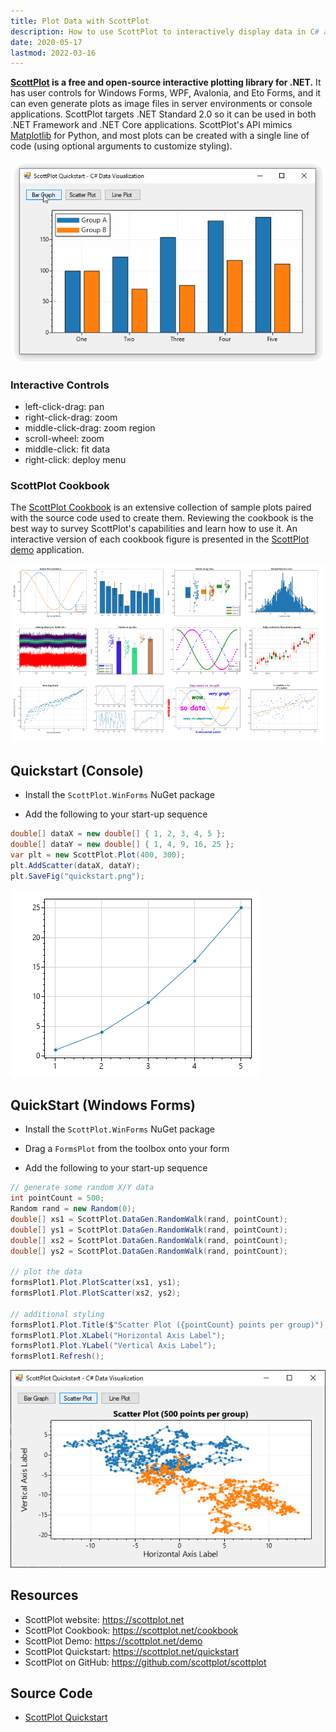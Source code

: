 ```yaml
---
title: Plot Data with ScottPlot
description: How to use ScottPlot to interactively display data in C# applications
date: 2020-05-17
lastmod: 2022-03-16
---
```


**[ScottPlot](https://scottplot.net) is a free and open-source interactive plotting library for .NET.** It has user controls for Windows Forms, WPF, Avalonia, and Eto Forms, and it can even generate plots as image files in server environments or console applications. ScottPlot targets .NET Standard 2.0 so it can be used in both .NET Framework and .NET Core applications. ScottPlot's API mimics [Matplotlib](https://matplotlib.org/) for Python, and most plots can be created with a single line of code (using optional arguments to customize styling).

<img src="scottplot-quickstart.gif" class="d-block mx-auto my-4">

### Interactive Controls
* left-click-drag: pan
* right-click-drag: zoom
* middle-click-drag: zoom region
* scroll-wheel: zoom
* middle-click: fit data
* right-click: deploy menu

### ScottPlot Cookbook

The [ScottPlot Cookbook](https://scottplot.net/cookbook) is an extensive collection of sample plots paired with the source code used to create them. Reviewing the cookbook is the best way to survey ScottPlot's capabilities and learn how to use it. An interactive version of each cookbook figure is presented in the [ScottPlot demo](https://scottplot.net/demo) application.

[![](scottplot-cookbook.png)](https://scottplot.net/cookbook)

## Quickstart (Console)

* Install the `ScottPlot.WinForms` NuGet package

* Add the following to your start-up sequence

```cs
double[] dataX = new double[] { 1, 2, 3, 4, 5 };
double[] dataY = new double[] { 1, 4, 9, 16, 25 };
var plt = new ScottPlot.Plot(400, 300);
plt.AddScatter(dataX, dataY);
plt.SaveFig("quickstart.png");
```

<img src="scottplot-quickstart-console.png">

## QuickStart (Windows Forms)

* Install the `ScottPlot.WinForms` NuGet package

* Drag a `FormsPlot` from the toolbox onto your form

* Add the following to your start-up sequence

```cs
// generate some random X/Y data
int pointCount = 500;
Random rand = new Random(0);
double[] xs1 = ScottPlot.DataGen.RandomWalk(rand, pointCount);
double[] ys1 = ScottPlot.DataGen.RandomWalk(rand, pointCount);
double[] xs2 = ScottPlot.DataGen.RandomWalk(rand, pointCount);
double[] ys2 = ScottPlot.DataGen.RandomWalk(rand, pointCount);

// plot the data
formsPlot1.Plot.PlotScatter(xs1, ys1);
formsPlot1.Plot.PlotScatter(xs2, ys2);

// additional styling
formsPlot1.Plot.Title($"Scatter Plot ({pointCount} points per group)");
formsPlot1.Plot.XLabel("Horizontal Axis Label");
formsPlot1.Plot.YLabel("Vertical Axis Label");
formsPlot1.Refresh();
```

<img src="scottplot-quickstart-scatter-plot.png" class="d-block mx-auto shadow my-4">

## Resources
* ScottPlot website: https://scottplot.net
* ScottPlot Cookbook: https://scottplot.net/cookbook
* ScottPlot Demo: https://scottplot.net/demo
* ScottPlot Quickstart: https://scottplot.net/quickstart
* ScottPlot on GitHub: https://github.com/scottplot/scottplot

## Source Code
* [ScottPlot Quickstart](https://scottplot.net/quickstart)